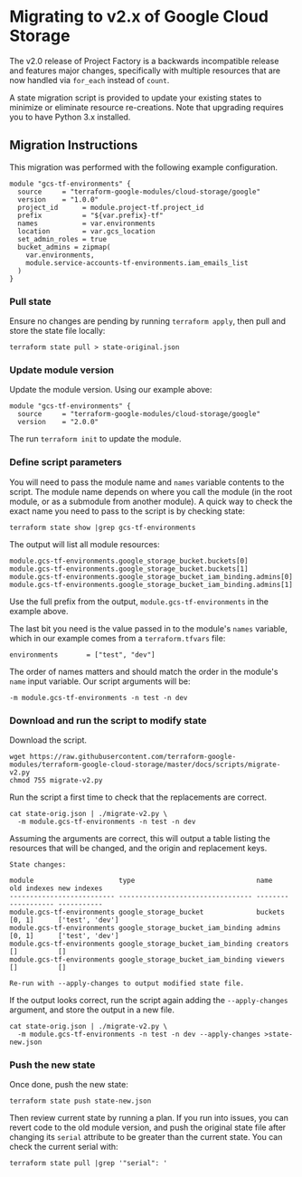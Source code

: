 # Migrating to v2.x of Google Cloud Storage

The v2.0 release of Project Factory is a backwards incompatible release and features major changes, specifically with multiple resources that are now handled via `for_each` instead of `count`.

A state migration script is provided to update your existing states to minimize or eliminate resource re-creations. Note that upgrading requires you to have Python 3.x installed.

## Migration Instructions

This migration was performed with the following example configuration.

```hcl
module "gcs-tf-environments" {
  source     = "terraform-google-modules/cloud-storage/google"
  version    = "1.0.0"
  project_id      = module.project-tf.project_id
  prefix          = "${var.prefix}-tf"
  names           = var.environments
  location        = var.gcs_location
  set_admin_roles = true
  bucket_admins = zipmap(
    var.environments,
    module.service-accounts-tf-environments.iam_emails_list
  )
}
```

### Pull state

Ensure no changes are pending by running `terraform apply`, then pull and store the state file locally:

```shell
terraform state pull > state-original.json
```

### Update module version

Update the module version. Using our example above:

```hcl
module "gcs-tf-environments" {
  source     = "terraform-google-modules/cloud-storage/google"
  version    = "2.0.0"
```

The run `terraform init` to update the module.

### Define script parameters

You will need to pass the module name and `names` variable contents to the script. The module name depends on where you call the module (in the root module, or as a submodule from another module). A quick way to check the exact name you need to pass to the script is by checking state:

```shell
terraform state show |grep gcs-tf-environments
```

The output will list all module resources:

```shell
module.gcs-tf-environments.google_storage_bucket.buckets[0]
module.gcs-tf-environments.google_storage_bucket.buckets[1]
module.gcs-tf-environments.google_storage_bucket_iam_binding.admins[0]
module.gcs-tf-environments.google_storage_bucket_iam_binding.admins[1]
```

Use the full prefix from the output, `module.gcs-tf-environments` in the example above.

The last bit you need is the value passed in to the module's `names` variable, which in our example comes from a `terraform.tfvars` file:

```hcl
environments       = ["test", "dev"]
```

The order of names matters and should match the order in the module's `name` input variable. Our script arguments will be:

```shell
-m module.gcs-tf-environments -n test -n dev
```

### Download and run the script to modify state

Download the script.

```shell
wget https://raw.githubusercontent.com/terraform-google-modules/terraform-google-cloud-storage/master/docs/scripts/migrate-v2.py
chmod 755 migrate-v2.py
```

Run the script a first time to check that the replacements are correct.

```shell
cat state-orig.json | ./migrate-v2.py \
  -m module.gcs-tf-environments -n test -n dev
```

Assuming the arguments are correct, this will output a table listing the resources that will be changed, and the origin and replacement keys.

```shell
State changes:

module                     type                              name     old indexes new indexes
-------------------------- --------------------------------- -------- ----------- -----------
module.gcs-tf-environments google_storage_bucket             buckets  [0, 1]      ['test', 'dev']
module.gcs-tf-environments google_storage_bucket_iam_binding admins   [0, 1]      ['test', 'dev']
module.gcs-tf-environments google_storage_bucket_iam_binding creators []          []
module.gcs-tf-environments google_storage_bucket_iam_binding viewers  []          []

Re-run with --apply-changes to output modified state file.
```

If the output looks correct, run the script again adding the `--apply-changes` argument, and store the output in a new file.

```shell
cat state-orig.json | ./migrate-v2.py \
  -m module.gcs-tf-environments -n test -n dev --apply-changes >state-new.json
```

### Push the new state

Once done, push the new state:

```shell
terraform state push state-new.json
```

Then review current state by running a plan. If you run into issues, you can revert code to the old module version, and push the original state file after changing its `serial` attribute to be greater than the current state. You can check the current serial with:

```shell
terraform state pull |grep '"serial": '
```
